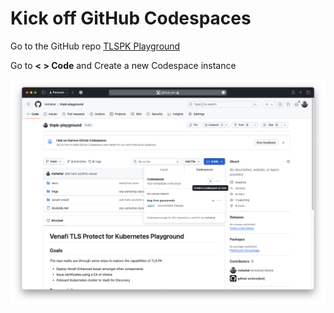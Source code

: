 # Kick off GitHub Codespaces

Go to the GitHub repo [TLSPK Playground](https://github.com/mshahat/tlspk-playground/)

Go to **< > Code** and Create a new Codespace instance

<p align="center">
  <img src="../imgs/0.png" width="800" />
</p>
